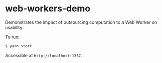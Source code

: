 # web-workers-demo

Demonstrates the impact of outsourcing computation to a Web Worker on usability.

To run:
```sh
$ yarn start
```

Accessible at `http://localhost:1337`.
